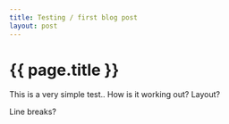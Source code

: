 ```yaml
---
title: Testing / first blog post
layout: post
---
```


{{ page.title }}
================



This is a very simple test.. How is it working out? Layout? 

Line breaks?
